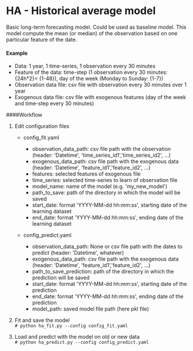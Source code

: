 # HA - Historical average model

Basic long-term forecasting model. Could be used as baseline model. This model compute the mean (or median) of the observation based on one particular feature of the date.

#### Example
 * Data: 1 year, 1 time-series, 1 observation every 30 minutes
 * Feature of the data: time-step (1 observation every 30 minutes: {24h*2}= {1-48}), day of the week (Monday to Sunday: {1-7})
 * Observation data file: csv file with observation every 30 minutes over 1 year
 * Exogenous data file: csv file with exogenous features (day of the week and time-step every 30 minutes) 
 
####Workflow
   1) Edit configuration files
      * config_fit.yaml
        * observation_data_path: csv file path with the observation (header: 'Datetime', 'time_series_id1','time_series_id2', ...)
        * exogenous_data_path: csv file path with the exogenous data (header: 'Datetime', 'feature_id1','feature_id2', ...)
        * features: selected features of exogenous file
        * time_series: selected time-series to learn of observation file
        * model_name: name of the model (e.g. 'my_new_model')
        * path_to_save: path of the directory in which the model will be saved
        * start_date: format 'YYYY-MM-dd hh:mm:ss', starting date of the learning dataset
        * end_date: format 'YYYY-MM-dd hh:mm:ss', ending date of the learning dataset  
    
      * config_predict.yaml
        * observation_data_path: None or csv file path with the dates to predict (header: 'Datetime', whatever)
        * exogenous_data_path: csv file path with the exogenous data (header: 'Datetime', 'feature_id1','feature_id2', ...)
        * path_to_save_prediction: path of the directory in which the prediction will be saved
        * start_date: format 'YYYY-MM-dd hh:mm:ss', starting date of the prediction
        * end_date: format 'YYYY-MM-dd hh:mm:ss', ending date of the prediction
        * model_path: saved model file path (here pkl file)
     
   2) Fit and save the model  
    ```
    # python ha_fit.py --config config_fit.yaml
    ```  
    
   3) Load and predict with the model on old or new data   
    ```
    # python ha_predict.py --config config_predict.yaml
    ```  